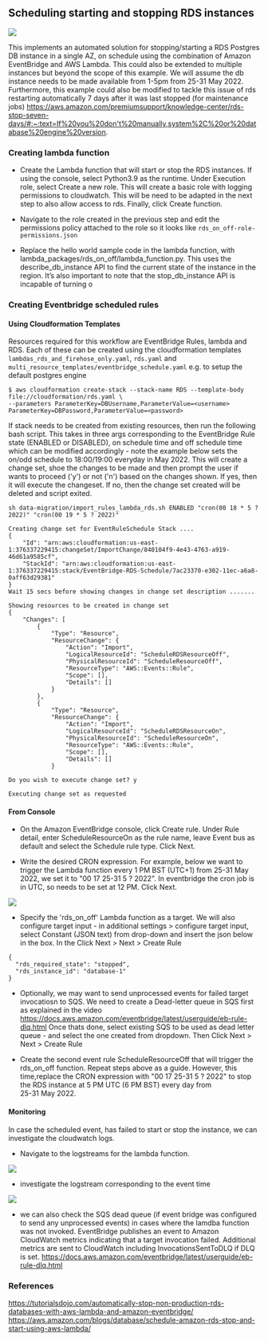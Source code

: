 ## Scheduling starting and stopping RDS instances

<img src="https://github.com/ryankarlos/aws_etl/blob/master/screenshots/stop-start-db-instance-workflow.png">

This implements an automated solution for stopping/starting a RDS Postgres DB instance in a single AZ, on schedule using the 
combination of Amazon EventBridge and AWS Lambda. This could also be extended to multiple instances but beyond the 
scope of this example. We will assume the db instance needs to be made available from 1-5pm 
from 25-31 May 2022.
Furthermore, this example could also be modified to tackle this issue of rds restarting automatically 7 days
after it was last stopped (for maintenance jobs)
https://aws.amazon.com/premiumsupport/knowledge-center/rds-stop-seven-days/#:~:text=If%20you%20don't%20manually,system%2C%20or%20database%20engine%20version.

### Creating lambda function

* Create the Lambda function that will start or stop the RDS instances. If using the console,
  select Python3.9 as the runtime. Under Execution role, select Create a new role. This 
  will create a basic role with logging permissions to cloudwatch. This will be need to be adapted in the next step
  to also allow access to rds. Finally, click Create function.

* Navigate to the role created in the previous step and edit the permissions policy
  attached to the role so it looks like `rds_on_off-role-permissions.json`
  
* Replace the hello world sample code in the lambda function, with lambda_packages/rds_on_off/lambda_function.py. This uses the 
  describe_db_instance API to find the current state of the instance in the region. It’s also important to note that the stop_db_instance API is incapable of turning o

### Creating Eventbridge scheduled rules


#### Using Cloudformation Templates

Resources required for this workflow are EventBridge Rules, lambda and RDS. Each of these can be created
using the cloudformation templates `lambdas_rds_and_firehose_only.yaml`, `rds.yaml` and 
`multi_resource_templates/eventbridge_schedule.yaml`  e.g. to setup the default postgres engine

```
$ aws cloudformation create-stack --stack-name RDS --template-body file://cloudformation/rds.yaml \
--parameters ParameterKey=DBUsername,ParameterValue=<username> ParameterKey=DBPassword,ParameterValue=<password>
```

If stack needs to be created from existing resources, then run the following bash script.
This takes in three args corresponding to the EventBridge Rule state (ENABLED or DISABLED), on schedule time and off schedule time
which can be modified accordingly - note the example below sets the on/odd schedule to 18:00/19:00 everyday 
in May 2022.
This will create a change set, shoe the changes to be made and then prompt the user if wants to proceed ('y') or not ('n')
based on the changes shown. If yes, then it will execute the changeset. If no, then the change set created
will be deleted and script exited.

```
sh data-migration/import_rules_lambda_rds.sh ENABLED "cron(00 18 * 5 ? 2022)" "cron(00 19 * 5 ? 2022)"

Creating change set for EventRuleSchedule Stack ....
{
    "Id": "arn:aws:cloudformation:us-east-1:376337229415:changeSet/ImportChange/840104f9-4e43-4763-a919-46d61a9585cf",
    "StackId": "arn:aws:cloudformation:us-east-1:376337229415:stack/EventBridge-RDS-Schedule/7ac23370-e302-11ec-a6a8-0aff63d29381"
}
Wait 15 secs before showing changes in change set description .......

Showing resources to be created in change set
{
    "Changes": [
        {
            "Type": "Resource",
            "ResourceChange": {
                "Action": "Import",
                "LogicalResourceId": "ScheduleRDSResourceOff",
                "PhysicalResourceId": "ScheduleResourceOff",
                "ResourceType": "AWS::Events::Rule",
                "Scope": [],
                "Details": []
            }
        },
        {
            "Type": "Resource",
            "ResourceChange": {
                "Action": "Import",
                "LogicalResourceId": "ScheduleRDSResourceOn",
                "PhysicalResourceId": "ScheduleResourceOn",
                "ResourceType": "AWS::Events::Rule",
                "Scope": [],
                "Details": []
            }

Do you wish to execute change set? y

Executing change set as requested
```

#### From Console

* On the Amazon EventBridge console, click Create rule. Under Rule detail, enter ScheduleResourceOn as the rule name, 
  leave Event bus as default and select the Schedule rule type. Click Next.

* Write the desired CRON expression. For example, below we want to trigger the Lambda function every 1 PM BST (UTC+1) from 
   25-31 May 2022, we set it to  "00 17 25-31 5 ? 2022". In eventbridge the cron job is in UTC, so needs to be set at 
  12 PM. Click Next.

<img src="https://github.com/ryankarlos/aws_etl/blob/master/screenshots/eventbridge_schedule_cron.png">

* Specify the 'rds_on_off' Lambda function as a target. We will also configure target input - in additional 
  settings > configure target input, select Constant (JSON text) from drop-down and insert 
  the json below in the box. In the Click Next > Next > Create Rule
  
```
{
  "rds_required_state": "stopped",
  "rds_instance_id": "database-1"
}
```

* Optionally, we may want to send unprocessed events for failed target invocatiosn to SQS. 
  We need to create a Dead-letter queue in SQS first  as explained in the video 
  https://docs.aws.amazon.com/eventbridge/latest/userguide/eb-rule-dlq.html 
  Once thats done, select existing SQS to be used as dead letter queue - and select the one created from dropdown. 
  Then Click Next > Next > Create Rule 


* Create the second event rule ScheduleResourceOff that will trigger the rds_on_off function. Repeat steps above as a guide. 
  However, this time,replace the CRON expression with "00 17 25-31 5 ? 2022" to stop the RDS instance at 5 PM UTC (6 PM BST) every day from  
  25-31 May 2022.
  
#### Monitoring

In case the scheduled event, has failed to start or stop the instance, we can investigate 
the cloudwatch logs. 

* Navigate to the logstreams for the lambda function. 

<img src="https://github.com/ryankarlos/aws_etl/blob/master/screenshots/rds_on_off_logstream.png">

* investigate the logstream corresponding to the event time 

<img src="https://github.com/ryankarlos/aws_etl/blob/master/screenshots/rds_lambda_logs_off_event.png">

* we can also check the SQS dead queue (if event bridge was configured to send any unprocessed events) in cases
  where the lamdba function was not invoked. EventBridge publishes an event to Amazon CloudWatch metrics 
  indicating that a target invocation failed.  Additional metrics are sent to CloudWatch including InvocationsSentToDLQ
  if DLQ is set. https://docs.aws.amazon.com/eventbridge/latest/userguide/eb-rule-dlq.html

### References
https://tutorialsdojo.com/automatically-stop-non-production-rds-databases-with-aws-lambda-and-amazon-eventbridge/
https://aws.amazon.com/blogs/database/schedule-amazon-rds-stop-and-start-using-aws-lambda/
